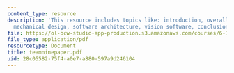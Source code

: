 ```yaml
---
content_type: resource
description: 'This resource includes topics like: introduction, overall startegy,
  mechanical design, software architecture, vision software, conclusion, and suggestion.'
file: https://ol-ocw-studio-app-production.s3.amazonaws.com/courses/6-186-mobile-autonomous-systems-laboratory-january-iap-2005/28c0558275f4a0e7a880597a9d246104_teamninepaper.pdf
file_type: application/pdf
resourcetype: Document
title: teamninepaper.pdf
uid: 28c05582-75f4-a0e7-a880-597a9d246104
---
```

